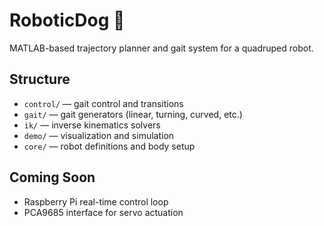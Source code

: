 # RoboticDog 🐾

MATLAB-based trajectory planner and gait system for a quadruped robot.

## Structure
- `control/` — gait control and transitions
- `gait/` — gait generators (linear, turning, curved, etc.)
- `ik/` — inverse kinematics solvers
- `demo/` — visualization and simulation
- `core/` — robot definitions and body setup

## Coming Soon
- Raspberry Pi real-time control loop
- PCA9685 interface for servo actuation
